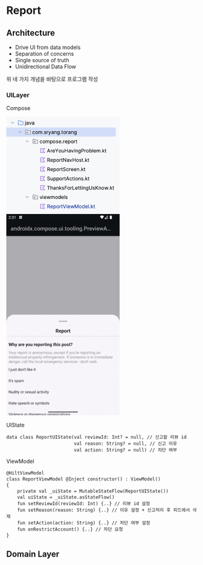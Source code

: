 # Report

## Architecture
- Drive UI from data models
- Separation of concerns
- Single source of truth
- Unidirectional Data Flow


위 네 가지 개념을 바탕으로 프로그램 작성

### UILayer
Compose

<img src = "/screenshot/package.png" width="300px" />
<img src = "/screenshot/report_ui.gif" width="300px" />

UIState
```
data class ReportUIState(val reviewId: Int? = null, // 신고할 리뷰 id
                         val reason: String? = null, // 신고 이유
                         val action: String? = null) // 차단 여부
```

ViewModel
```
@HiltViewModel
class ReportViewModel @Inject constructor() : ViewModel()
{
    private val _uiState = MutableStateFlow(ReportUIState())
    val uiState = _uiState.asStateFlow()
    fun setReviewId(reviewId: Int) {..} // 리뷰 id 설정
    fun setReason(reason: String) {..} // 이유 설정 + 신고처리 후 피드에서 삭제
    fun setAction(action: String) {..} // 차단 여부 설정
    fun onRestrictAccount() {..} // 차단 요청
}
```

## Domain Layer
